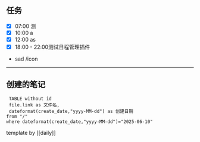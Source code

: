 ---
---

## 任务

- [x] 07:00 测
- [x] 10:00 a
- [x] 12:00  as
- [x] 18:00 - 22:00测试日程管理插件
- sad
/icon

***

## 创建的笔记

```dataview
 TABLE without id
 file.link as 文件名,
 dateformat(create_date,"yyyy-MM-dd") as 创建日期
from "/"
where dateformat(create_date,"yyyy-MM-dd")="2025-06-10"
```

template by [[daily]]